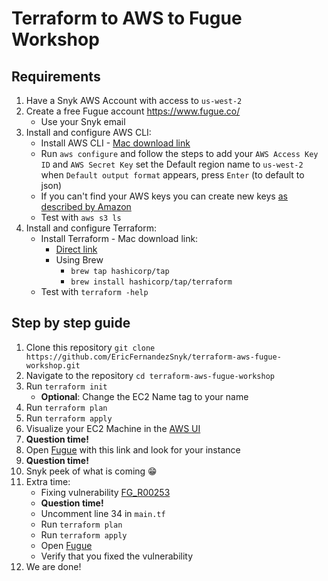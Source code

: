 # Terraform to AWS to Fugue Workshop

## Requirements

1. Have a Snyk AWS Account with access to ```us-west-2```
2. Create a free Fugue account <https://www.fugue.co/>
    - Use your Snyk email
3. Install and configure AWS CLI:
    - Install AWS CLI - [Mac download link](https://awscli.amazonaws.com/AWSCLIV2.pkg)
    - Run ```aws configure``` and follow the steps to add your ```AWS Access Key ID``` and ```AWS Secret Key```  set the Default region name to ```us-west-2``` when ```Default output format``` appears, press ```Enter``` (to default to json)
    - If you can't find your AWS keys you can create new keys [as described by Amazon](https://docs.aws.amazon.com/cli/latest/userguide/getting-started-prereqs.html)
    - Test with ```aws s3 ls```
4. Install and configure Terraform:
    - Install Terraform - Mac download link:
        - [Direct link](https://releases.hashicorp.com/terraform/1.2.3/terraform_1.2.3_darwin_amd64.zip)
        - Using Brew
            - ```brew tap hashicorp/tap```
            - ```brew install hashicorp/tap/terraform```
    - Test with ```terraform -help```

## Step by step guide

1. Clone this repository ```git clone https://github.com/EricFernandezSnyk/terraform-aws-fugue-workshop.git```
2. Navigate to the repository ```cd terraform-aws-fugue-workshop```
3. Run ```terraform init```
    - **Optional**: Change the EC2 Name tag to your name
4. Run ```terraform plan```
5. Run ```terraform apply```
6. Visualize your EC2 Machine in the [AWS UI](https://us-west-2.console.aws.amazon.com/ec2/v2/home?region=us-west-2#Instances:instanceState=running)
7. **Question time!**
8. Open [Fugue](https://riskmanager.fugue.co/environments/ae93aed4-06b3-4268-943f-e047994b1beb/compliance/resources?query=%5B%22resource_types%3AAWS.EC2.Instance%22%2C%22regions%3Aus-west-2%22%5D) with this link and look for your instance
9. **Question time!**
10. Snyk peek of what is coming :grin:
11. Extra time:
    - Fixing vulnerability [FG_R00253](https://riskmanager.fugue.co/rules/rules/list?query=%5B%22id%3AFG_R00253%22%5D)
    - **Question time!**
    - Uncomment line 34 in ```main.tf```
    - Run ```terraform plan```
    - Run ```terraform apply```
    - Open [Fugue](https://riskmanager.fugue.co/environments/ae93aed4-06b3-4268-943f-e047994b1beb/compliance/resources?query=%5B%22resource_types%3AAWS.EC2.Instance%22%2C%22regions%3Aus-west-2%22%5D)
    - Verify that you fixed the vulnerability
12. We are done!
